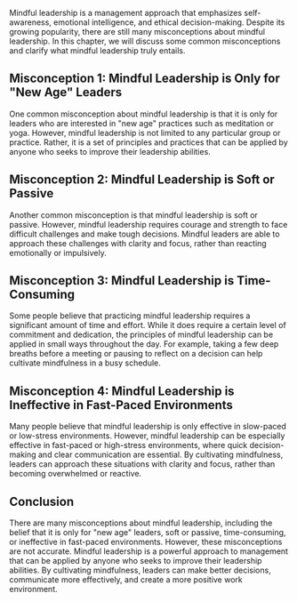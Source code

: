 
Mindful leadership is a management approach that emphasizes self-awareness, emotional intelligence, and ethical decision-making. Despite its growing popularity, there are still many misconceptions about mindful leadership. In this chapter, we will discuss some common misconceptions and clarify what mindful leadership truly entails.

Misconception 1: Mindful Leadership is Only for "New Age" Leaders
-----------------------------------------------------------------

One common misconception about mindful leadership is that it is only for leaders who are interested in "new age" practices such as meditation or yoga. However, mindful leadership is not limited to any particular group or practice. Rather, it is a set of principles and practices that can be applied by anyone who seeks to improve their leadership abilities.

Misconception 2: Mindful Leadership is Soft or Passive
------------------------------------------------------

Another common misconception is that mindful leadership is soft or passive. However, mindful leadership requires courage and strength to face difficult challenges and make tough decisions. Mindful leaders are able to approach these challenges with clarity and focus, rather than reacting emotionally or impulsively.

Misconception 3: Mindful Leadership is Time-Consuming
-----------------------------------------------------

Some people believe that practicing mindful leadership requires a significant amount of time and effort. While it does require a certain level of commitment and dedication, the principles of mindful leadership can be applied in small ways throughout the day. For example, taking a few deep breaths before a meeting or pausing to reflect on a decision can help cultivate mindfulness in a busy schedule.

Misconception 4: Mindful Leadership is Ineffective in Fast-Paced Environments
-----------------------------------------------------------------------------

Many people believe that mindful leadership is only effective in slow-paced or low-stress environments. However, mindful leadership can be especially effective in fast-paced or high-stress environments, where quick decision-making and clear communication are essential. By cultivating mindfulness, leaders can approach these situations with clarity and focus, rather than becoming overwhelmed or reactive.

Conclusion
----------

There are many misconceptions about mindful leadership, including the belief that it is only for "new age" leaders, soft or passive, time-consuming, or ineffective in fast-paced environments. However, these misconceptions are not accurate. Mindful leadership is a powerful approach to management that can be applied by anyone who seeks to improve their leadership abilities. By cultivating mindfulness, leaders can make better decisions, communicate more effectively, and create a more positive work environment.
